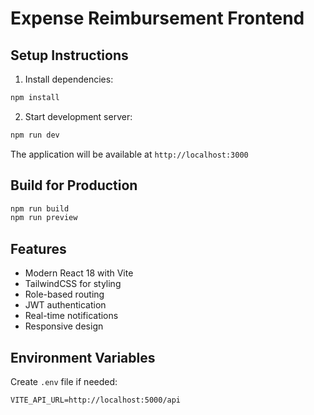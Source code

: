 # Expense Reimbursement Frontend

## Setup Instructions

1. Install dependencies:
```bash
npm install
```

2. Start development server:
```bash
npm run dev
```

The application will be available at `http://localhost:3000`

## Build for Production

```bash
npm run build
npm run preview
```

## Features

- Modern React 18 with Vite
- TailwindCSS for styling
- Role-based routing
- JWT authentication
- Real-time notifications
- Responsive design

## Environment Variables

Create `.env` file if needed:
```env
VITE_API_URL=http://localhost:5000/api
```
